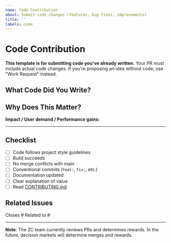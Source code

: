 ```yaml
---
name: Code Contribution
about: Submit code changes (features, bug fixes, improvements)
title: ''
labels: code
---
```


# Code Contribution

**This template is for submitting code you've already written.** Your PR must include actual code changes. If you're proposing an idea without code, use "Work Request" instead.

## What Code Did You Write?

<!-- Describe the code changes included in this PR -->



## Why Does This Matter?

**Impact / User demand / Performance gains:**
<!-- Explain why this code change is valuable. Link to issues, benchmarks, feedback, etc. -->

---

## Checklist

- [ ] Code follows project style guidelines
- [ ] Build succeeds
- [ ] No merge conflicts with main
- [ ] Conventional commits (`feat:`, `fix:`, etc.)
- [ ] Documentation updated
- [ ] Clear explanation of value
- [ ] Read [CONTRIBUTING.md](../../CONTRIBUTING.md)

## Related Issues

Closes #
Related to #

---

**Note**: The ZC team currently reviews PRs and determines rewards. In the future, decision markets will determine merges and rewards.